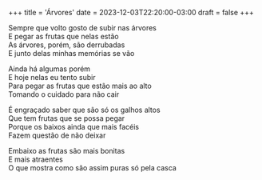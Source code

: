 +++
title = 'Árvores'
date = 2023-12-03T22:20:00-03:00
draft = false
+++

Sempre que volto gosto de subir nas árvores  
E pegar as frutas que nelas estão  
As árvores, porém, são derrubadas  
E junto delas minhas memórias se vão  

Ainda há algumas porém  
E hoje nelas eu tento subir  
Para pegar as frutas que estão mais ao alto  
Tomando o cuidado para não cair  

É engraçado saber que são só os galhos altos  
Que tem frutas que se possa pegar  
Porque os baixos ainda que mais facéis  
Fazem questão de não deixar  

Embaixo as frutas são mais bonitas  
E mais atraentes  
O que mostra como são assim puras só pela casca  
